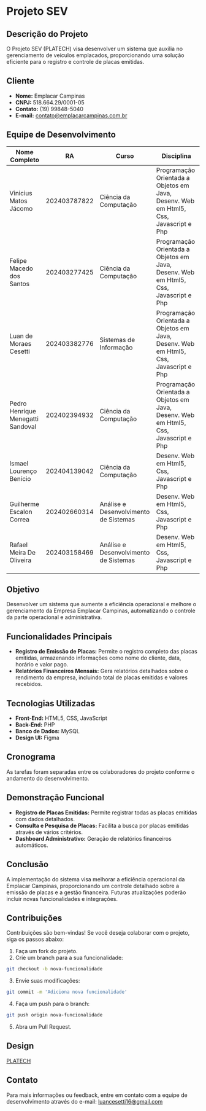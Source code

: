# Projeto SEV

## Descrição do Projeto
O Projeto SEV (PLATECH) visa desenvolver um sistema que auxilia no gerenciamento de veículos emplacados, proporcionando uma solução eficiente para o registro e controle de placas emitidas.

## Cliente
- **Nome:** Emplacar Campinas
- **CNPJ:** 518.664.29/0001-05
- **Contato:** (19) 99848-5040
- **E-mail:** [contato@emplacarcampinas.com.br](mailto:contato@emplacarcampinas.com.br)

## Equipe de Desenvolvimento
| Nome Completo                      | RA             | Curso                        | Disciplina                                                                 |
|------------------------------------|----------------|------------------------------|----------------------------------------------------------------------------|
| Vinicius Matos Jácomo              | 202403787822   | Ciência da Computação         | Programação Orientada a Objetos em Java, Desenv. Web em Html5, Css, Javascript e Php |
| Felipe Macedo dos Santos           | 202403277425   | Ciência da Computação         | Programação Orientada a Objetos em Java, Desenv. Web em Html5, Css, Javascript e Php |
| Luan de Moraes Cesetti             | 202403382776   | Sistemas de Informação        | Programação Orientada a Objetos em Java, Desenv. Web em Html5, Css, Javascript e Php |
| Pedro Henrique Menegatti Sandoval  | 202402394932   | Ciência da Computação         | Programação Orientada a Objetos em Java, Desenv. Web em Html5, Css, Javascript e Php |
| Ismael Lourenço Benício            | 202404139042   | Ciência da Computação         | Desenv. Web em Html5, Css, Javascript e Php                                             |
| Guilherme Escalon Correa           | 202402660314   | Análise e Desenvolvimento de Sistemas | Desenv. Web em Html5, Css, Javascript e Php                                             |
| Rafael Meira De Oliveira           | 202403158469   | Análise e Desenvolvimento de Sistemas | Desenv. Web em Html5, Css, Javascript e Php                                             |



## Objetivo
Desenvolver um sistema que aumente a eficiência operacional e melhore o gerenciamento da Empresa Emplacar Campinas, automatizando o controle da parte operacional e administrativa.

## Funcionalidades Principais
- **Registro de Emissão de Placas:** Permite o registro completo das placas emitidas, armazenando informações como nome do cliente, data, horário e valor pago.
- **Relatórios Financeiros Mensais:** Gera relatórios detalhados sobre o rendimento da empresa, incluindo total de placas emitidas e valores recebidos.

## Tecnologias Utilizadas
- **Front-End:** HTML5, CSS, JavaScript
- **Back-End:** PHP
- **Banco de Dados:** MySQL
- **Design UI:** Figma

## Cronograma
As tarefas foram separadas entre os colaboradores do projeto conforme o andamento do desenvolvimento.

## Demonstração Funcional
- **Registro de Placas Emitidas:** Permite registrar todas as placas emitidas com dados detalhados.
- **Consulta e Pesquisa de Placas:** Facilita a busca por placas emitidas através de vários critérios.
- **Dashboard Administrativo:** Geração de relatórios financeiros automáticos.

## Conclusão
A implementação do sistema visa melhorar a eficiência operacional da Emplacar Campinas, proporcionando um controle detalhado sobre a emissão de placas e a gestão financeira. Futuras atualizações poderão incluir novas funcionalidades e integrações.

## Contribuições
Contribuições são bem-vindas! Se você deseja colaborar com o projeto, siga os passos abaixo:

1. Faça um fork do projeto.
2. Crie um branch para a sua funcionalidade:
```bash
git checkout -b nova-funcionalidade
```
3. Envie suas modificações:
```bash
git commit -m 'Adiciona nova funcionalidade'
```
4. Faça um push para o branch:
```bash
git push origin nova-funcionalidade
```
5. Abra um Pull Request.



## Design
[PLATECH](https://www.figma.com/design/FGcDsgse3rKjauRY2XxPUF/Platech?node-id=0-1&node-type=CANVAS)

## Contato
Para mais informações ou feedback, entre em contato com a equipe de desenvolvimento através do e-mail: [luancesetti16@gmail.com](mailto:luancesetti16@gmail.com)

